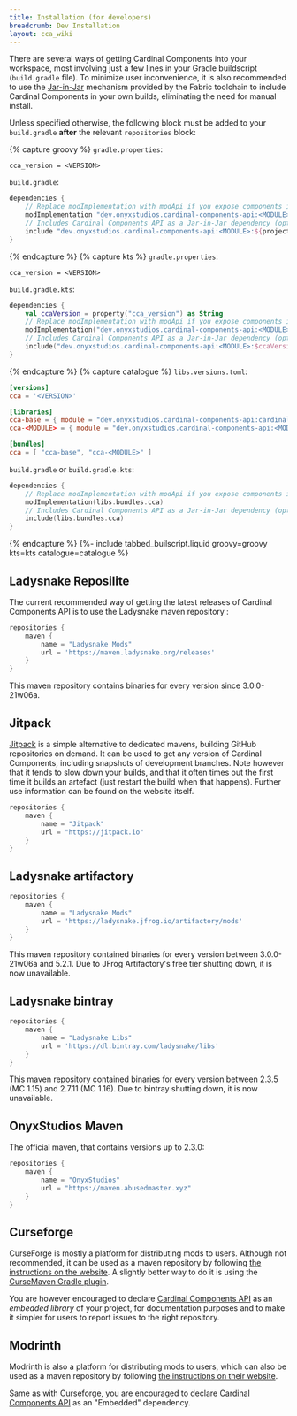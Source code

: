 ```yaml
---
title: Installation (for developers)
breadcrumb: Dev Installation
layout: cca_wiki
---
```


There are several ways of getting Cardinal Components into your workspace,
most involving just a few lines in your Gradle buildscript (`build.gradle` file).
To minimize user inconvenience, it is also recommended to use the [Jar-in-Jar](https://fabricmc.net/wiki/tutorial:loader04x#nested_jars)
mechanism provided by the Fabric toolchain to include Cardinal Components in your own builds, eliminating the need for manual install.

Unless specified otherwise, the following block must be added to your `build.gradle` **after** the relevant `repositories` block:

{% capture groovy %}
`gradle.properties`:
```properties
cca_version = <VERSION>
```

`build.gradle`:
```gradle
dependencies {
    // Replace modImplementation with modApi if you expose components in your own API
    modImplementation "dev.onyxstudios.cardinal-components-api:<MODULE>:${project.cca_version}"
    // Includes Cardinal Components API as a Jar-in-Jar dependency (optional but recommended)
    include "dev.onyxstudios.cardinal-components-api:<MODULE>:${project.cca_version}"
}
```
{% endcapture %}
{% capture kts %}
`gradle.properties`:
```properties
cca_version = <VERSION>
```

`build.gradle.kts`:
```kotlin
dependencies {
    val ccaVersion = property("cca_version") as String
    // Replace modImplementation with modApi if you expose components in your own API
    modImplementation("dev.onyxstudios.cardinal-components-api:<MODULE>:$ccaVersion")
    // Includes Cardinal Components API as a Jar-in-Jar dependency (optional but recommended)
    include("dev.onyxstudios.cardinal-components-api:<MODULE>:$ccaVersion")
}
```
{% endcapture %}
{% capture catalogue %}
`libs.versions.toml`:
```toml
[versions]
cca = '<VERSION>'

[libraries]
cca-base = { module = "dev.onyxstudios.cardinal-components-api:cardinal-components-base", version.ref = "cca" }
cca-<MODULE> = { module = "dev.onyxstudios.cardinal-components-api:<MODULE>", version.ref = "cca" }

[bundles]
cca = [ "cca-base", "cca-<MODULE>" ]
```

`build.gradle` or `build.gradle.kts`:
```kotlin
dependencies {
    // Replace modImplementation with modApi if you expose components in your own API
    modImplementation(libs.bundles.cca)
    // Includes Cardinal Components API as a Jar-in-Jar dependency (optional but recommended)
    include(libs.bundles.cca)
}
```
{% endcapture %}
{%- include tabbed_builscript.liquid groovy=groovy kts=kts catalogue=catalogue %}


## Ladysnake Reposilite

The current recommended way of getting the latest releases of Cardinal Components API is to use the Ladysnake maven repository :

```gradle
repositories {
    maven {
        name = "Ladysnake Mods"
        url = 'https://maven.ladysnake.org/releases'
    }
}
```

This maven repository contains binaries for every version since 3.0.0-21w06a.

## Jitpack

[Jitpack](https://jitpack.io#OnyxStudios/Cardinal-Components-API) is a simple alternative to dedicated mavens,
building GitHub repositories on demand. It can be used to get any version of Cardinal Components,
including snapshots of development branches. Note however that it tends to slow down your builds,
and that it often times out the first time it builds an artefact (just restart the build when that happens).
Further use information can be found on the website itself.

```gradle
repositories {
    maven {
        name = "Jitpack"
        url = "https://jitpack.io"
    }
}
```

## Ladysnake artifactory

```gradle
repositories {
    maven {
        name = "Ladysnake Mods"
        url = 'https://ladysnake.jfrog.io/artifactory/mods'
    }
}
```

This maven repository contained binaries for every version between 3.0.0-21w06a and 5.2.1.
Due to JFrog Artifactory's free tier shutting down, it is now unavailable.

## Ladysnake bintray

```gradle
repositories {
    maven {
        name = "Ladysnake Libs"
        url = 'https://dl.bintray.com/ladysnake/libs'
    }
}
```

This maven repository contained binaries for every version between 2.3.5 (MC 1.15) and 2.7.11 (MC 1.16).
Due to bintray shutting down, it is now unavailable.

## OnyxStudios Maven

The official maven, that contains versions up to 2.3.0:

```gradle
repositories {
    maven {
        name = "OnyxStudios"
        url = "https://maven.abusedmaster.xyz"
    }
}
```

## Curseforge

CurseForge is mostly a platform for distributing mods to users.
Although not recommended, it can be used as a maven repository by following [the instructions on the website](https://authors.curseforge.com/knowledge-base/projects/529-api).
A slightly better way to do it is using the [CurseMaven Gradle plugin](https://github.com/Wyn-Price/CurseMaven).

You are however encouraged to declare [Cardinal Components API](https://www.curseforge.com/minecraft/mc-mods/cardinal-components-api)
as an *embedded library* of your project, for documentation purposes and to make it simpler for users to report issues to the right repository.

## Modrinth

Modrinth is also a platform for distributing mods to users, which can also be used as a maven repository by following [the instructions on their website](https://docs.modrinth.com/docs/tutorials/maven/).

Same as with Curseforge, you are encouraged to declare [Cardinal Components API](https://modrinth.com/mod/cardinal-components-api/) as an "Embedded" dependency.